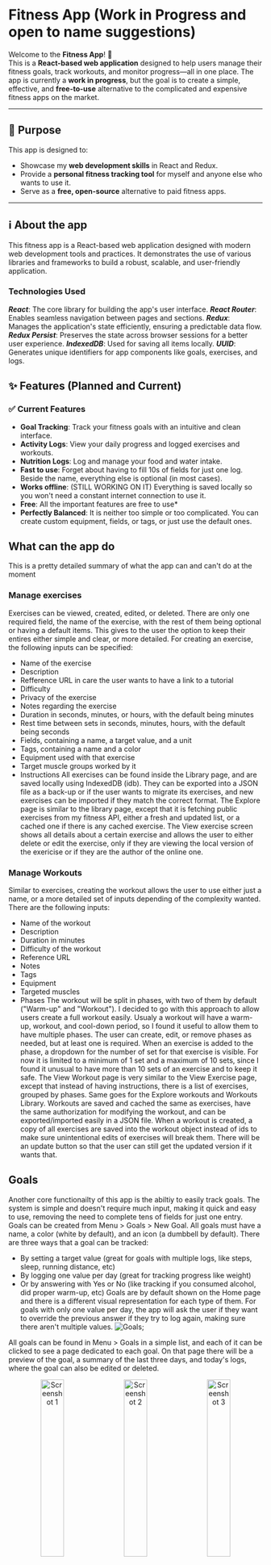 # Fitness App (Work in Progress and open to name suggestions)  

Welcome to the **Fitness App**! 🚀  
This is a **React-based web application** designed to help users manage their fitness goals, track workouts, and monitor progress—all in one place. The app is currently a **work in progress**, but the goal is to create a simple, effective, and **free-to-use** alternative to the complicated and expensive fitness apps on the market.  

---

## 🎯 Purpose  
This app is designed to:  
- Showcase my **web development skills** in React and Redux.  
- Provide a **personal fitness tracking tool** for myself and anyone else who wants to use it.  
- Serve as a **free, open-source** alternative to paid fitness apps.  

---
## ℹ️ About the app

This fitness app is a React-based web application designed with modern web development tools and practices. It demonstrates the use of various libraries and frameworks to build a robust, scalable, and user-friendly application.

### Technologies Used
***React***: The core library for building the app's user interface.
***React Router***: Enables seamless navigation between pages and sections.
***Redux***: Manages the application's state efficiently, ensuring a predictable data flow.
***Redux Persist***: Preserves the state across browser sessions for a better user experience.
***IndexedDB***: Used for saving all items locally.
***UUID***: Generates unique identifiers for app components like goals, exercises, and logs.

## ✨ Features (Planned and Current)  

### ✅ Current Features   
- **Goal Tracking**: Track your fitness goals with an intuitive and clean interface.  
- **Activity Logs**: View your daily progress and logged exercises and workouts.
- **Nutrition Logs**: Log and manage your food and water intake.
- **Fast to use**: Forget about having to fill 10s of fields for just one log. Beside the name, everything else is optional (in most cases).
- **Works offline**: (STILL WORKING ON IT) Everything is saved locally so you won't need a constant internet connection to use it.
- **Free**: All the important features are free to use*
- **Perfectly Balanced**: It is neither too simple or too complicated. You can create custom equipment, fields, or tags, or just use the default ones.

## What can the app do

This is a pretty detailed summary of what the app can and can't do at the moment

### Manage exercises

Exercises can be viewed, created, edited, or deleted. There are only one required field, the name of the exercise, with the rest of them being optional or having a default items. This gives to the user the option to keep their entires either simple and clear, or more detailed. For creating an exercise, the following inputs can be specified:
- Name of the exercise
- Description
- Refference URL in care the user wants to have a link to a tutorial
- Difficulty
- Privacy of the exercise
- Notes regarding the exercise
- Duration in seconds, minutes, or hours, with the default being minutes
- Rest time between sets in seconds, minutes, hours, with the default being seconds
- Fields, containing a name, a target value, and a unit
- Tags, containing a name and a color
- Equipment used with that exercise
- Target muscle groups worked by it
- Instructions
All exercises can be found inside the Library page, and are saved locally using IndexedDB (idb). They can be exported into a JSON file as a back-up or if the user wants to migrate its exercises, and new exercises can be imported if they match the correct format. The Explore page is similar to the library page, except that it is fetching public exercises from my fitness API, either a fresh and updated list, or a cached one if there is any cached exercise.
The View exercise screen shows all details about a certain exercise and allows the user to either delete or edit the exercise, only if they are viewing the local version of the exericise or if they are the author of the online one.

### Manage Workouts

Similar to exercises, creating the workout allows the user to use either just a name, or a more detailed set of inputs depending of the complexity wanted. There are the following inputs:
- Name of the workout
- Description
- Duration in minutes
- Difficulty of the workout
- Reference URL
- Notes
- Tags
- Equipment
- Targeted muscles
- Phases
The workout will be split in phases, with two of them by default ("Warm-up" and "Workout"). I decided to go with this approach to allow users create a full workout easily. Usualy a workout will have a warm-up, workout, and cool-down period, so I found it useful to allow them to have multiple phases. The user can create, edit, or remove phases as needed, but at least one is required. When an exercise is added to the phase, a dropdown for the number of set for that exercise is visible. For now it is limited to a minimum of 1 set and a maximum of 10 sets, since I found it unusual to have more than 10 sets of an exercise and to keep it safe.
The View Workout page is very similar to the View Exercise page, except that instead of having instructions, there is a list of exercises, grouped by phases. Same goes for the Explore workouts and Workouts Library. Workouts are saved and cached the same as exercises, have the same authorization for modifying the workout, and can be exported/imported easily in a JSON file. When a workout is created, a copy of all exercises are saved into the workout object instead of ids to make sure unintentional edits of exercises will break them. There will be an update button so that the user can still get the updated version if it wants that.

## Goals

Another core functionailty of this app is the abiltiy to easily track goals. The system is simple and doesn't require much input, making it quick and easy to use, removing the need to complete tens of fields for just one entry. Goals can be created from Menu > Goals > New Goal. All goals must have a name, a color (white by default), and an icon (a dumbbell by default). There are three ways that a goal can be tracked:
- By setting a target value (great for goals with multiple logs, like steps, sleep, running distance, etc)
- By logging one value per day (great for tracking progress like weight)
- Or by answering with Yes or No (like tracking if you consumed alcohol, did proper warm-up, etc)
Goals are by default shown on the Home page and there is a different visual representation for each type of them. For goals with only one value per day, the app will ask the user if they want to override the previous answer if they try to log again, making sure there aren't multiple values.
![Goals](https://i.imgur.com/MV4nLAB.png);

All goals can be found in Menu > Goals in a simple list, and each of it can be clicked to see a page dedicated to each goal. On that page there will be a preview of the goal, a summary of the last three days, and today's logs, where the goal can also be edited or deleted.
<p align="center">
  <img src="https://i.imgur.com/sw56al7.png" alt="Screenshot 1" width="30%" style="margin-right: 10px;" />
  <img src="https://i.imgur.com/3A8qmwz.png" alt="Screenshot 2" width="30%" style="margin-right: 10px;" />
  <img src="https://i.imgur.com/TBhhyQb.png" alt="Screenshot 3" width="30%" />
</p>

### Logs
Logs are another core functionality of the app. The user can create a log by pressing the big orange Plus button from the nav where it will be prompted with three types of logs:

#### Food logs
As the name suggests, it is meant to be used for all kind of foods and drink, for those who want to track daily nutrition.
This types of logs contains a name, quantity, unit, type of the food, time, macros (calories, protein, carbs, fats, sugar, sodium) and notes. Those logs are used the nutrition module from the Home/Dashboar screen and will be used for more tracking in the future. The Food Log screen has the Log form and a toggle to see a history of today's logs, where the log can be viewed with all its values.

#### Activity Log
If the user wants to log some kind of activity that is not an exercise or a workout, then it can use this log by specifying the name of the activity, the time of it, duration, sets, target muscles, and fields, where the user can create as many custom fields as it wants. I've given more freedom here since who knows what the user might want to log. I plan on allowing the user to also add tags and equipment and simplify the screen more.

#### Goal Log

As explained earlier, there are three different ways to track a goal. The Target goal accepts multiple logs in a day, with the other two accepting only one, overriding the old one with the new one if the user wants to (they are prompted if they want to). After logging, the user is redirected to the page for viewing that log.

All logs can also be seen in the Activity page, where past days can also be seen. In the future there will be some useful insights and summaries based on all logs. For now only a list of the logs and the logs itself can be seen.

## Complete Workouts

To make tracking workouts easier, I created a Workout page which allows the user to record workout progress while doing the workout. I tried to keep the UI as simple as possible while keeping useful stuff visible or with easy access. On the screen there will be a timer, a progress bar, buttons to add new sets to the current exercise and a button to see the list of exercises from that workout. In the center is the list of sets for that exercise. There will be dinamically rendered multiple sections based on the number of sets. Each section/set will have the number of the set and a checkbox at the top, followed by the exercise fields, which can be completed with a custom value, or automatically set to the target value by checking the box, and at the bottom are two buttons, one for skipping the set, and one for starting/pausing the set timer. The timer is meant to track how much time is spent on a set and it will start automatically (in a future update). If all fields of a set are completed, the next set is selected automatically. Same happens if the skip button is pressed. If there are no more sets in the current exercise, it will go to the next exercise, until the workout is done. When no more sets/exercises remains, the workout will end.
To make sure the user won't lose progress accidentally, a snapshot is taken at each interaction (skipping, changing a value, etc). In case the user moves to another screen, a prompt will be shown on the home screen to resume the workout or delete the snapshot. The same features are used with individual exercises.

<p align="center">
  <img src="https://i.imgur.com/3b83lwW.png" alt="Screenshot 4" width="30%" style="margin-right: 10px;" />
  <img src="https://i.imgur.com/97F7hve.png" alt="Screenshot 5" width="30%" style="margin-right: 10px;" />
  <img src="https://i.imgur.com/QHbeIB3.png" alt="Screenshot 6" width="30%" />
</p>

## Other Screenshots
<p align="center">
  <img src="https://i.imgur.com/in8hPaq.png" alt="Screenshot 4" width="30%" style="margin-right: 10px;" />
  <img src="https://i.imgur.com/QePwq0u.png" alt="Screenshot 5" width="30%" style="margin-right: 10px;" />
  <img src="https://i.imgur.com/mAZ4oNG.png" alt="Screenshot 6" width="30%" />
</p>
<p align="center">
  <img src="https://i.imgur.com/yejnWmI.png" alt="Screenshot 4" width="30%" style="margin-right: 10px;" />
  <img src="https://i.imgur.com/ndy01qR.png" alt="Screenshot 5" width="30%" style="margin-right: 10px;" />
  <img src="https://i.imgur.com/KpvG5x4.png" alt="Screenshot 5" width="30%" style="margin-right: 10px;" />
  <img src="https://i.imgur.com/6zP02m2.png" alt="Screenshot 6" width="30%" />
</p>
### Filter and Search workouts and exercises
Filter workouts and exercises by a search query, or by having multiple filters, such as Order, Difficulty, tags, targeted muscles, equipment used, and the maximum duration of them.

### 🔜 Upcoming Features
- **Food Databse**: A default database of most common foods to make logging and planning meals easier
- **Meal Plans**: Allow the users to import Meal Plans created through the API Portal. Keep track of meals and log them easily
- **Activity Plans**: Just like Meal Plans, the user will be able to plan a week worth of activites and track them easy
- **Online Database of Exercises/Workouts**: An online database of handpicked workouts and exercises for all types of goals
- **Share Workouts and Exercises**: An option to let you share your workouts and exercises with a simple link or through the app
- **Social**: A forum, curated and user-made guides, and public workout and meal plans to allow users to cooperate and grow together

---

### Known issues
- Some menus/screens are not closing when clicking outside of them or when changing the screen from the nav menu
- No errors shown when creating an exercise/workout with no name
- Some text is not displaying on one line for goals and logs
- Some units are not showing correctly as text because I am in the process of changing them from simple strings to objects
- Some position issues for smaller components

### TO-DO
HP - High Priority | MP - Medium Priority | LP - Low Priority | QOL - Quality of Life
- [MP] Fix issues caused by updating units from strings to objects
- [HP] Make name a requirement in creating exercises and workouts
- [QOL] Fix Menu not closing when clicking outside of it or on another nav button
- [QOL] Close the quick menu when clicking outside the small zone with the three log buttons
- [QOL] Add default values for goals (ex: have default values of 100ml, 250ml, 500ml as quick add buttons when logging water)
- [QOL] Add default fields for exercises (avoid having to create common fields such as "Repetitions" or "Duration" for multiple exercises)
- [MP] Fix Hide menu for Home modules not being styled
- [LP] Allow reorder when editing the dashboard
- [MP] Add a Full app back-up to save all data created by the used in one file
- [MP] Update Create Exercise to use a layout similar to Create Workout
- [MP] Update Log Exercise to include tags and equipment, while simplyfing the interface
- [QOL] Make a Help page with a manual, contact info, etc
- [MP] Add buttons to sync certain items with the API
- [MP] Finish Light Theme
- [HP] Make sure the local account can be synced with the API one:
  1.  Add a prompt to inform the user that there are conflicts with the API account and the local account that is shown only if the user already has an API account.
  2.  Let the user decide which version of the data to keep for individual choices by comparing each value and letting the user pick which one to keep
  3.  Give the user the option to keep its libraries separate (the local one being available only local, while the online one being available only one) or to import all online exercises and workouts to the offline library (or even give them a list to pick which one to import)
  4.  Make a function that will automatically back-up local exercises and workouts to the online account while keeping them separate from the workouts/exercises created by the user through the API Portal

This app is a work in progress and is built to showcase modern web development practices while serving as a functional fitness tracker. The project is open-source and welcomes contributions to enhance its features and functionality.

## 🚀 How to Run the App  

For now, the app is still not ready. As soon as it gets to a state where it can be used, I will update this section

## 🤝 Contributing

Contributions are welcome! If you have suggestions, ideas, or bug fixes, feel free to:

Fork this repository.
Create a new branch.
Submit a pull request. 

## 📜 License

This project is licensed under the MIT License, which means you’re free to use, modify, and distribute it as long as you provide attribution.

## 📬 Feedback

If you have feedback or feature requests, please open an issue or reach out directly. Let’s make this app the best it can be!


